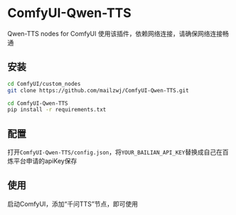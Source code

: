 # ComfyUI-Qwen-TTS
Qwen-TTS nodes for ComfyUI
使用该插件，依赖网络连接，请确保网络连接畅通

## 安装
```bash
cd ComfyUI/custom_nodes
git clone https://github.com/mailzwj/ComfyUI-Qwen-TTS.git

cd ComfyUI-Qwen-TTS
pip install -r requirements.txt
```

## 配置
打开`ComfyUI-Qwen-TTS/config.json`，将`YOUR_BAILIAN_API_KEY`替换成自己在百炼平台申请的apiKey保存

## 使用
启动ComfyUI，添加“千问TTS”节点，即可使用
